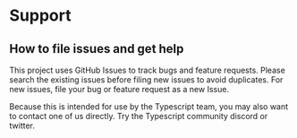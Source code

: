 # Support

## How to file issues and get help

This project uses GitHub Issues to track bugs and feature requests. Please search the existing
issues before filing new issues to avoid duplicates.  For new issues, file your bug or
feature request as a new Issue.

Because this is intended for use by the Typescript team, you may also want to contact one of us directly.
Try the Typescript community discord or twitter.
